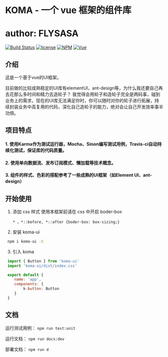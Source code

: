 # KOMA - 一个 vue 框架的组件库
# author: FLYSASA

[![Build Status](https://travis-ci.org/FLYSASA/KOMA-UI.svg?branch=master)](https://travis-ci.org/github/FLYSASA/KOMA-UI) 
[![license](https://img.shields.io/github/license/FLYSASA/KOMA-UI?color=blue)](https://github.com/FLYSASA/KOMA-UI/blob/master/LICENSE)
[![NPM](https://img.shields.io/npm/v/koma-ui)](https://www.npmjs.com/package/koma-ui)
[![Vue](https://img.shields.io/npm/v/vue?label=vue)](https://www.npmjs.com/package/vue/v/2.6.11)

## 介绍
这是一个基于vue的UI框架。

目前做的比较成熟稳定的UI库有elementUI，ant-design等，为什么我还要自己再去花那么多时间和精力去造轮子？
我觉得会用轮子和造轮子完全是两码事，碰到业务上的需求，现在的UI库无法满足你时，你可以随时对你的轮子进行拓展，持续封装业务中高复用的代码，深化自己造轮子的能力，绝对会让自己开发效率事半功倍。

## 项目特点
#### 1. 使用Karma作为测试运行器，Mocha、Sinon编写测试用例，Travis-ci自动持续化测试，保证库的代码质量。
#### 2. 使用单向数据流、发布订阅模式、懒加载等技术概念。
#### 3. 组件的样式、色彩的搭配参考了一些成熟的UI框架（如Element UI、ant-design）


## 开始使用
1. 添加 css 样式
    使用本框架前请在 css 中开启 boder-box
    ```
    * ，*::before, *::after {boder-box: box-sizing;}
    ```

2. 安装 koma-ui
```bash
 npm i koma-ui -S
```

3. 引入 koma
```js
 import { Button } from 'koma-ui'
 import 'koma-ui/dist/index.css'

 export default {
    name: 'app',
    components: {
        k-button: Button
    }
 }
```


## 文档
运行测试用例：
`npm run test:unit`

运行文档：
`npm run docs:dev`

部署文档：
`npm run d`




